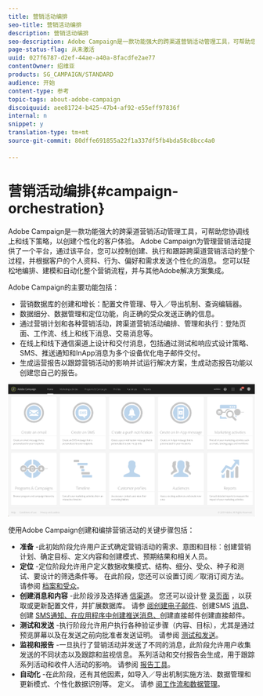 ```yaml
---
title: 营销活动编排
seo-title: 营销活动编排
description: 营销活动编排
seo-description: Adobe Campaign是一款功能强大的跨渠道营销活动管理工具，可帮助您协调线上和线下策略，以创建个性化的客户体验。
page-status-flag: 从未激活
uuid: 027f6787-d2ef-44ae-a40a-8facdfe2ae77
contentOwner: 绍维亚
products: SG_CAMPAIGN/STANDARD
audience: 开始
content-type: 参考
topic-tags: about-adobe-campaign
discoiquuid: aee81724-b425-47b4-af92-e55eff97836f
internal: n
snippet: y
translation-type: tm+mt
source-git-commit: 80dffe691855a22f1a337df5fb4bda58c8bcc4a0

---
```



# 营销活动编排{#campaign-orchestration}

Adobe Campaign是一款功能强大的跨渠道营销活动管理工具，可帮助您协调线上和线下策略，以创建个性化的客户体验。 Adobe Campaign为管理营销活动提供了一个平台，通过该平台，您可以控制创建、执行和跟踪跨渠道营销活动的整个过程，并根据客户的个人资料、行为、偏好和需求发送个性化的消息。 您可以轻松地编排、建模和自动化整个营销流程，并与其他Adobe解决方案集成。

Adobe Campaign的主要功能包括：

* 营销数据库的创建和增长：配置文件管理、导入／导出机制、查询编辑器。
* 数据细分、数据管理和定位功能，向正确的受众发送正确的信息。
* 通过营销计划和各种营销活动，跨渠道营销活动编排、管理和执行：登陆页面、工作流、线上和线下消息、交易消息等。
* 在线上和线下通信渠道上设计和交付消息，包括通过测试和响应式设计策略、SMS、推送通知和InApp消息为多个设备优化电子邮件交付。
* 生成运营报告以跟踪营销活动的影响并试运行解决方案，生成动态报告功能以创建您自己的报告。

![](assets/overview_home_page.png)

使用Adobe Campaign创建和编排营销活动的关键步骤包括：

* **准备** -此初始阶段允许用户正式确定营销活动的需求、意图和目标：创建营销计划、确定目标、定义内容和创建模式、预期结果和相关人员。
* **定位** -定位阶段允许用户定义数据收集模式、结构、细分、受众、种子和测试、要设计的筛选条件等。 在此阶段，您还可以设置订阅／取消订阅方法。 请参阅 [档案和受众](../../audiences/using/about-profiles.md)。
* **创建消息和内容** -此阶段涉及选择通 [信渠道](../../channels/using/discovering-communication-channels.md)。 您还可以设计登 [录页面](../../channels/using/about-landing-page-content-design.md) ，以获取或更新配置文件，并扩展数据库。 请参 [阅创建电子邮件](../../channels/using/creating-an-email.md)、创建SMS [消息](../../channels/using/creating-an-sms-message.md)、创建 [SMS通知、在应用程序中创建推送消息、](../../channels/using/preparing-and-sending-a-push-notification.md)[](../../channels/using/about-in-app-messaging.md)[](../../channels/using/creating-the-direct-mail.md)创建直接邮件创建直接邮件。
* **测试和发送** -执行阶段允许用户执行各种验证步骤（内容、目标），尤其是通过预览屏幕以及在发送之前向批准者发送证明。 请参阅 [测试和发送](../../sending/using/about-sending-messages-with-campaign.md)。
* **监视和报告** -一旦执行了营销活动并发送了不同的消息，此阶段允许用户收集发送的不同状态以及跟踪和监视信息。 系列活动和交付报告会生成，用于跟踪系列活动和收件人活动的影响。 请参阅 [报告工具](../../reporting/using/about-dynamic-reports.md)。
* **自动化** -在此阶段，还有其他因素，如导入／导出机制实施方法、数据管理和更新模式、个性化数据识别等。 定义。 请参 [阅工作流和数据管理](../../automating/using/workflow-data-and-processes.md)。

